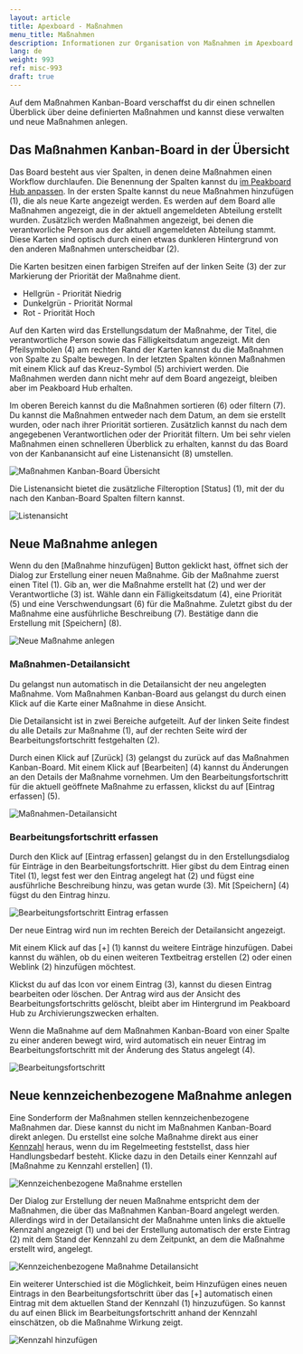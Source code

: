 ```yaml
---
layout: article
title: Apexboard - Maßnahmen
menu_title: Maßnahmen
description: Informationen zur Organisation von Maßnahmen im Apexboard
lang: de
weight: 993
ref: misc-993
draft: true
---
```


Auf dem Maßnahmen Kanban-Board verschaffst du dir einen schnellen Überblick über deine definierten Maßnahmen und kannst diese verwalten und neue Maßnahmen anlegen.

## Das Maßnahmen Kanban-Board in der Übersicht

Das Board besteht aus vier Spalten, in denen deine Maßnahmen einen Workflow durchlaufen. Die Benennung der Spalten kannst du [im Peakboard Hub anpassen](). In der ersten Spalte kannst du neue Maßnahmen hinzufügen (1), die als neue Karte angezeigt werden. Es werden auf dem Board alle Maßnahmen angezeigt, die in der aktuell angemeldeten Abteilung erstellt wurden. Zusätzlich werden Maßnahmen angezeigt, bei denen die verantworliche Person aus der aktuell angemeldeten Abteilung stammt. Diese Karten sind optisch durch einen etwas dunkleren Hintergrund von den anderen Maßnahmen unterscheidbar (2).

Die Karten besitzen einen farbigen Streifen auf der linken Seite (3) der zur Markierung der Priorität der Maßnahme dient.

* Hellgrün - Priorität Niedrig
* Dunkelgrün - Priorität Normal
* Rot - Priorität Hoch

Auf den Karten wird das Erstellungsdatum der Maßnahme, der Titel, die verantwortliche Person sowie das Fälligkeitsdatum angezeigt.
Mit den Pfeilsymbolen (4) am rechten Rand der Karten kannst du die Maßnahmen von Spalte zu Spalte bewegen. In der letzten Spalten können Maßnahmen mit einem Klick auf das Kreuz-Symbol (5) archiviert werden. Die Maßnahmen werden dann nicht mehr auf dem Board angezeigt, bleiben aber im Peakboard Hub erhalten.

Im oberen Bereich kannst du die Maßnahmen sortieren (6) oder filtern (7). Du kannst die Maßnahmen entweder nach dem Datum, an dem sie erstellt wurden, oder nach ihrer Priorität sortieren. Zusätzlich kannst du nach dem angegebenen Verantwortlichen oder der Priorität filtern. Um bei sehr vielen Maßnahmen einen schnelleren Überblick zu erhalten, kannst du das Board von der Kanbanansicht auf eine Listenansicht (8) umstellen.

![Maßnahmen Kanban-Board Übersicht]()

Die Listenansicht bietet die zusätzliche Filteroption [Status] (1), mit der du nach den Kanban-Board Spalten filtern kannst.

![Listenansicht]()

## Neue Maßnahme anlegen

Wenn du den [Maßnahme hinzufügen] Button geklickt hast, öffnet sich der Dialog zur Erstellung einer neuen Maßnahme.
Gib der Maßnahme zuerst einen Titel (1). Gib an, wer die Maßnahme erstellt hat (2) und wer der Verantwortliche (3) ist. Wähle dann ein Fälligkeitsdatum (4), eine Priorität (5) und eine Verschwendungsart (6) für die Maßnahme. Zuletzt gibst du der Maßnahme eine ausführliche Beschreibung (7). Bestätige dann die Erstellung mit [Speichern] (8).

![Neue Maßnahme anlegen]()

### Maßnahmen-Detailansicht

Du gelangst nun automatisch in die Detailansicht der neu angelegten Maßnahme. Vom Maßnahmen Kanban-Board aus gelangst du durch einen Klick auf die Karte einer Maßnahme in diese Ansicht.

Die Detailansicht ist in zwei Bereiche aufgeteilt. Auf der linken Seite findest du alle Details zur Maßnahme (1), auf der rechten Seite wird der Bearbeitungsfortschritt festgehalten (2).

Durch einen Klick auf [Zurück] (3) gelangst du zurück auf das Maßnahmen Kanban-Board. Mit einem Klick auf [Bearbeiten] (4) kannst du Änderungen an den Details der Maßnahme vornehmen. Um den Bearbeitungsfortschritt für die aktuell geöffnete Maßnahme zu erfassen, klickst du auf [Eintrag erfassen] (5).

![Maßnahmen-Detailansicht]()

### Bearbeitungsfortschritt erfassen

Durch den Klick auf [Eintrag erfassen] gelangst du in den Erstellungsdialog für Einträge in den Bearbeitungsfortschritt.
Hier gibst du dem Eintrag einen Titel (1), legst fest wer den Eintrag angelegt hat (2) und fügst eine ausführliche Beschreibung hinzu, was getan wurde (3). Mit [Speichern] (4) fügst du den Eintrag hinzu.

![Bearbeitungsfortschritt Eintrag erfassen]()

Der neue Eintrag wird nun im rechten Bereich der Detailansicht angezeigt.

Mit einem Klick auf das [+] (1) kannst du weitere Einträge hinzufügen. Dabei kannst du wählen, ob du einen weiteren Textbeitrag erstellen (2) oder einen Weblink (2) hinzufügen möchtest.

Klickst du auf das Icon vor einem Eintrag (3), kannst du diesen Eintrag bearbeiten oder löschen. Der Antrag wird aus der Ansicht des Bearbeitungsfortschritts gelöscht, bleibt aber im Hintergrund im Peakboard Hub zu Archivierungszwecken erhalten.

Wenn die Maßnahme auf dem Maßnahmen Kanban-Board von einer Spalte zu einer anderen bewegt wird, wird automatisch ein neuer Eintrag im Bearbeitungsfortschritt mit der Änderung des Status angelegt (4).

![Bearbeitungsfortschritt]()

## Neue kennzeichenbezogene Maßnahme anlegen

Eine Sonderform der Maßnahmen stellen kennzeichenbezogene Maßnahmen dar. Diese kannst du nicht im Maßnahmen Kanban-Board direkt anlegen. Du erstellst eine solche Maßnahme direkt aus einer [Kennzahl](/apexboard/de-apexboard-keyfigures.html) heraus, wenn du im Regelmeeting feststellst, dass hier Handlungsbedarf besteht. Klicke dazu in den Details einer Kennzahl auf [Maßnahme zu Kennzahl erstellen] (1).

![Kennzeichenbezogene Maßnahme erstellen]()

Der Dialog zur Erstellung der neuen Maßnahme entspricht dem der Maßnahmen, die über das Maßnahmen Kanban-Board angelegt werden. Allerdings wird in der Detailansicht der Maßnahme unten links die aktuelle Kennzahl angezeigt (1) und bei der Erstellung automatisch der erste Eintrag (2) mit dem Stand der Kennzahl zu dem Zeitpunkt, an dem die Maßnahme erstellt wird, angelegt.

![Kennzeichenbezogene Maßnahme Detailansicht]()

Ein weiterer Unterschied ist die Möglichkeit, beim Hinzufügen eines neuen Eintrags in den Bearbeitungsfortschritt über das [+] automatisch einen Eintrag mit dem aktuellen Stand der Kennzahl (1) hinzuzufügen. So kannst du auf einen Blick im Bearbeitungsfortschritt anhand der Kennzahl einschätzen, ob die Maßnahme Wirkung zeigt.

![Kennzahl hinzufügen]()
